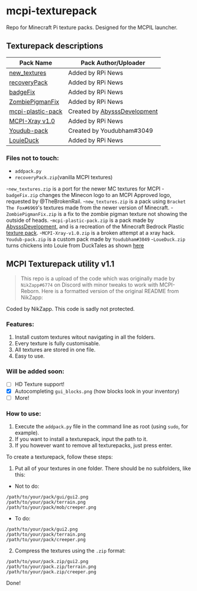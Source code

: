 # mcpi-texturepack

Repo for Minecraft Pi texture packs. Designed for the MCPIL launcher.

## Texturepack descriptions

| Pack Name                                  | Pack Author/Uploader         |
| ------------------------------------------ | ---------------------------- |
| [new_textures](new_textures.zip)           | Added by RPi News            |
| [recoveryPack](recoveryPack.zip)           | Added by RPi News            |
| [badgeFix](badgeFix.zip)                   | Added by RPi News            |
| [ZombiePigmanFix](ZombiePigmanFix.zip)     | Added by RPi News            |
| [mcpi-plastic-pack](mcpi-plastic-pack.zip) | Created by [AbysssDevelopment](https://github.com/MCPI-Revival/mcpi-repo/commits?author=AbysssDevelopment)  |
| [MCPI-Xray v1.0](MCPI-Xray-v1.0.zip)       | Added by RPi News            |
| [Youdub-pack](Youdub-pack.zip)             | Created by Youdubham#3049    |
| [LouieDuck](LouieDuck.zip)                 | Added by RPi News            |

### Files not to touch:
 + `addpack.py`
 + `recoveryPack.zip`(vanilla MCPI textures)

-`new_textures.zip` is a port for the newer MC textures for MCPI
-`badgeFix.zip` changes the Minecon logo to an MCPI Approved logo, requested by @TheBrokenRail. 
-`new_textures.zip` is a pack using `Bracket The Fox#6969`'s textures made from the newer version of Minecraft. 
-`ZombiePigmanFix.zip` is a fix to the zombie pigman texture not showing the outside of heads.
-`mcpi-plastic-pack.zip` is a pack made by [AbysssDevelopment](https://github.com/AbysssDevelopment), and is a recreation of the Minecraft Bedrock Plastic [texture pack](https://www.microsoft.com/en-us/p/minecraft-plastic-texture-pack/bxt9xgfbcb2g).
-`MCPI-Xray-v1.0.zip` is a broken attempt at a xray hack.
`Youdub-pack.zip` is a custom pack made by `Youdubham#3049`
-`LoueDuck.zip` turns chickens into Louie from DuckTales as shown [here](https://twitter.com/mcpirevival/status/1387398697097568259)

## MCPI Texturepack utility v1.1

> This repo is a upload of the code which was originally made by `NikZapp#6774` on Discord with minor tweaks to work with MCPI-Reborn. Here is a formatted version of the original README from NikZapp:

Coded by NikZapp. This code is sadly not protected.

### Features:
1. Install custom textures witout navigating in all the folders.
2. Every texture is fully customisable.
3. All textures are stored in one file.
4. Easy to use.

### Will be added soon:
 + [ ] HD Texture support!
 + [x] Autocompleting `gui_blocks.png` (how blocks look in your inventory)
 + [ ] More!

### How to use:
1. Execute the `addpack.py` file in the command line as root (using `sudo`, for example).
2. If you want to install a texturepack, input the path to it.
3. If you however want to remove all texturepacks, just press enter.

To create a texturepack, follow these steps:
1. Put all of your textures in one folder. There should be no subfolders, like this:
 + Not to do:
```
/path/to/your/pack/gui/gui2.png
/path/to/your/pack/terrain.png
/path/to/your/pack/mob/creeper.png
```
 + To do:
```
/path/to/your/pack/gui2.png
/path/to/your/pack/terrain.png
/path/to/your/pack/creeper.png
```

2. Compress the textures using the `.zip` format:
```
/path/to/your/pack.zip/gui2.png
/path/to/your/pack.zip/terrain.png
/path/to/your/pack.zip/creeper.png
```

Done!
